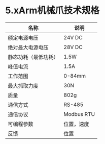 # 5.xArm机械爪技术规格
| **名称**             | **说明**   |
| -------------------- | ---------- |
| 额定电源电压         | 24V DC     |
| 绝对最大电源电压     | 28V DC     |
| 静态功耗（最低功耗） | 1.5W       |
| 峰值电流             | 1.5A       |
| 工作范围             | 0-84mm     |
| 最大抓取力度         | 30N        |
| 质量                 | 802g       |
| 通信方式             | RS-485     |
| 通信协议             | Modbus RTU |
| 可编程参数           | 位置，速度 |
| 反馈                 | 位置       |